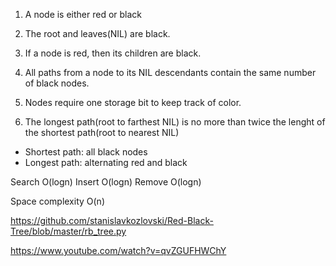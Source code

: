 1. A node is either red or black
2. The root and leaves(NIL) are black.
3. If a node is red, then its children are black.
4. All paths from a node to its NIL descendants contain the same number of black nodes.

1. Nodes require one storage bit to keep track of color.
2. The longest path(root to farthest NIL) is no more than twice the lenght of the shortest path(root to nearest NIL)
 - Shortest path: all black nodes
 - Longest path: alternating red and black

Search O(logn)
Insert O(logn)
Remove O(logn)

Space complexity O(n)

https://github.com/stanislavkozlovski/Red-Black-Tree/blob/master/rb_tree.py


https://www.youtube.com/watch?v=qvZGUFHWChY

